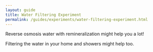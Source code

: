 ```yaml
---
layout: guide
title: Water Filtering Experiment
permalink: /guides/experiments/water-filtering-experiment.html
---
```


Reverse osmosis water with remineralization might help you a lot!

Filtering the water in your home and showers might help too.